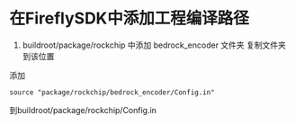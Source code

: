 # 在FireflySDK中添加工程编译路径


1. buildroot/package/rockchip 中添加 bedrock_encoder 文件夹 复制文件夹到该位置

添加
```shell
source "package/rockchip/bedrock_encoder/Config.in"
```
到buildroot/package/rockchip/Config.in